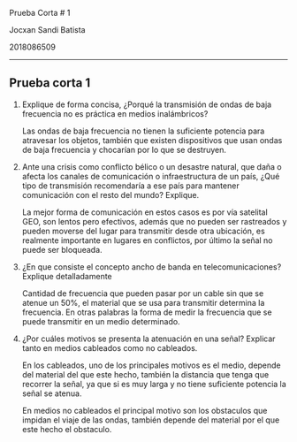 Prueba Corta # 1

Jocxan Sandi Batista

2018086509 

--- 
## Prueba corta 1

1. Explique de forma concisa, ¿Porqué la transmisión de ondas de baja frecuencia no
es práctica en medios inalámbricos?

    Las ondas de baja frecuencia no tienen la suficiente potencia para atravesar los objetos, también que existen dispositivos que usan ondas de baja frecuencia y chocarían por lo que se destruyen. 

2. Ante una crisis como conflicto bélico o un desastre natural, que daña o afecta los canales de comunicación o infraestructura de un país, ¿Qué tipo de transmisión recomendaría a ese país para mantener comunicación con el resto del mundo? Explique.

    La mejor forma de comunicación en estos casos es por vía satelital GEO, son lentos pero efectivos, además que no pueden ser rastreados y pueden moverse del lugar para transmitir desde otra ubicación, es realmente importante en lugares en conflictos, por último la señal no puede ser bloqueada.

3. ¿En que consiste el concepto ancho de banda en telecomunicaciones? Explique detalladamente
   
    Cantidad de frecuencia que pueden pasar por un cable sin que se atenue un 50%, el material que se usa para transmitir determina la frecuencia. En otras palabras la forma de medir la frecuencia que se puede transmitir en un medio determinado. 

4. ¿Por cuáles motivos se presenta la atenuación en una señal? Explicar tanto en
medios cableados como no cableados.

    En los cableados, uno de los principales motivos es el medio, depende del material del que este hecho, también la distancia que tenga que recorrer la señal, ya que si es muy larga y no tiene suficiente potencia la señal se atenua.

    En medios no cableados el principal motivo son los obstaculos que impidan el viaje de las ondas, también depende del material por el que este hecho el obstaculo.



